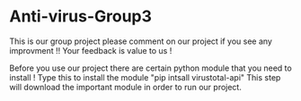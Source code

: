 # Anti-virus-Group3
This is our group project please comment on our project if you see any improvment !! 
Your feedback is value to us !

Before you use our project there are certain python module that you need to install !
Type this to install the module "pip intsall virustotal-api"
This step will download the important module in order to run our project.
